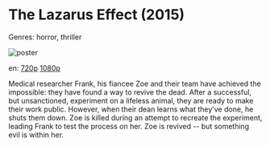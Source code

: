 # The Lazarus Effect (2015)

Genres: horror, thriller

![poster](http://image.tmdb.org/t/p/w500/boLpfCDsulZ7X0Ddm7c0uOIkLNt.jpg)

en:
  [720p](magnet:?xt=urn:btih:0cb3f5b1a6e0fcc4423b291a68e5bb8541898e7e&dn=The+Lazarus+Effect+%282015%29+720p+BrRip+x264+-+YIFY&tr=udp%3A%2F%2Ftracker.openbittorrent.com%3A80%2Fannounce&tr=udp%3A%2F%2Fglotorrents.pw%3A6969%2Fannounce&tr=udp%3A%2F%2Ftracker.openbittorrent.com%3A80%2Fannounce&tr=udp%3A%2F%2Ftracker.opentrackr.org%3A1337%2Fannounce&tr=udp%3A%2F%2Fzer0day.to%3A1337%2Fannounce&tr=udp%3A%2F%2Ftracker.coppersurfer.tk%3A6969%2Fannounce)
  [1080p](magnet:?xt=urn:btih:cc6eeece42362bed2681ae91f0ba3f45f423edc3&dn=The+Lazarus+Effect+%282015%29+1080p+BrRip+x264+-+YIFY&tr=udp%3A%2F%2Ftracker.openbittorrent.com%3A80%2Fannounce&tr=udp%3A%2F%2Fglotorrents.pw%3A6969%2Fannounce&tr=udp%3A%2F%2Ftracker.openbittorrent.com%3A80%2Fannounce&tr=udp%3A%2F%2Ftracker.opentrackr.org%3A1337%2Fannounce&tr=udp%3A%2F%2Fzer0day.to%3A1337%2Fannounce&tr=udp%3A%2F%2Ftracker.coppersurfer.tk%3A6969%2Fannounce)
  


Medical researcher Frank, his fiancee Zoe and their team have achieved the impossible: they have found a way to revive the dead. After a successful, but unsanctioned, experiment on a lifeless animal, they are ready to make their work public. However, when their dean learns what they've done, he shuts them down. Zoe is killed during an attempt to recreate the experiment, leading Frank to test the process on her. Zoe is revived -- but something evil is within her.